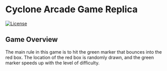 # Cyclone Arcade Game Replica

[![License](https://img.shields.io/badge/license-MIT-blue.svg)](LICENSE)

## Game Overview

The main rule in this game is to hit the green marker that bounces into the red box. The location of the red box is randomly drawn, and the green marker speeds up with the level of difficulty. 

